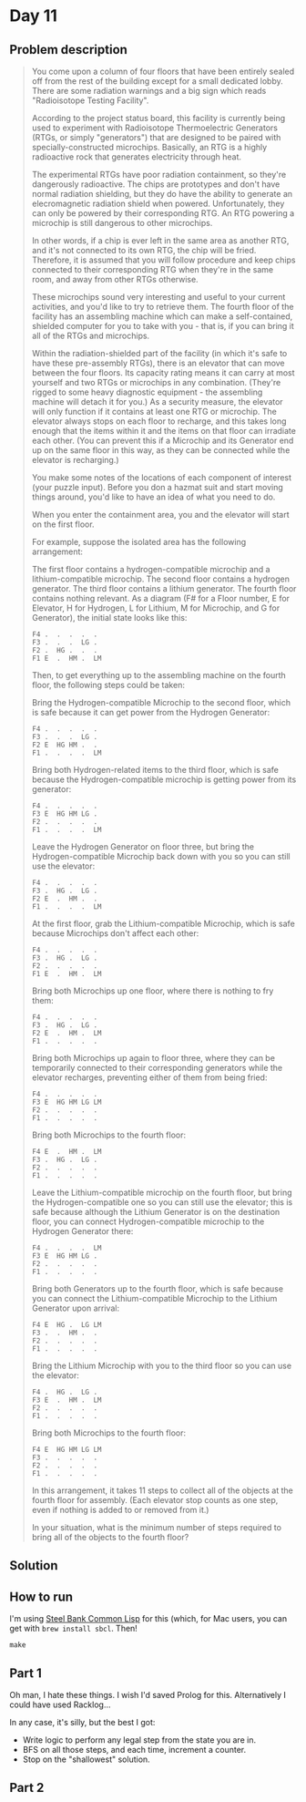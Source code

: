 # Day 11

## Problem description

> You come upon a column of four floors that have been entirely sealed off from
> the rest of the building except for a small dedicated lobby. There are some
> radiation warnings and a big sign which reads "Radioisotope Testing Facility".
> 
> According to the project status board, this facility is currently being used to
> experiment with Radioisotope Thermoelectric Generators (RTGs, or simply
> "generators") that are designed to be paired with specially-constructed
> microchips. Basically, an RTG is a highly radioactive rock that generates
> electricity through heat.
> 
> The experimental RTGs have poor radiation containment, so they're dangerously
> radioactive. The chips are prototypes and don't have normal radiation shielding,
> but they do have the ability to generate an elecromagnetic radiation shield when
> powered. Unfortunately, they can only be powered by their corresponding RTG. An
> RTG powering a microchip is still dangerous to other microchips.
> 
> In other words, if a chip is ever left in the same area as another RTG, and it's
> not connected to its own RTG, the chip will be fried. Therefore, it is assumed
> that you will follow procedure and keep chips connected to their corresponding
> RTG when they're in the same room, and away from other RTGs otherwise.
> 
> These microchips sound very interesting and useful to your current activities,
> and you'd like to try to retrieve them. The fourth floor of the facility has an
> assembling machine which can make a self-contained, shielded computer for you to
> take with you - that is, if you can bring it all of the RTGs and microchips.
> 
> Within the radiation-shielded part of the facility (in which it's safe to have
> these pre-assembly RTGs), there is an elevator that can move between the four
> floors. Its capacity rating means it can carry at most yourself and two RTGs or
> microchips in any combination. (They're rigged to some heavy diagnostic
> equipment - the assembling machine will detach it for you.) As a security
> measure, the elevator will only function if it contains at least one RTG or
> microchip. The elevator always stops on each floor to recharge, and this takes
> long enough that the items within it and the items on that floor can irradiate
> each other. (You can prevent this if a Microchip and its Generator end up on the
> same floor in this way, as they can be connected while the elevator is
> recharging.)
> 
> You make some notes of the locations of each component of interest (your puzzle
> input). Before you don a hazmat suit and start moving things around, you'd like
> to have an idea of what you need to do.
> 
> When you enter the containment area, you and the elevator will start on the
> first floor.
> 
> For example, suppose the isolated area has the following arrangement:
> 
> The first floor contains a hydrogen-compatible microchip and a
> lithium-compatible microchip.  The second floor contains a hydrogen generator.
> The third floor contains a lithium generator.  The fourth floor contains nothing
> relevant.  As a diagram (F# for a Floor number, E for Elevator, H for Hydrogen,
> L for Lithium, M for Microchip, and G for Generator), the initial state looks
> like this:
> 
> ```
> F4 .  .  .  .  .  
> F3 .  .  .  LG .  
> F2 .  HG .  .  .  
> F1 E  .  HM .  LM 
> ```
> 
> Then, to get everything up to the assembling machine on the fourth floor, the
> following steps could be taken:
> 
> Bring the Hydrogen-compatible Microchip to the second floor, which is safe
> because it can get power from the Hydrogen Generator:
> 
> ```
> F4 .  .  .  .  .  
> F3 .  .  .  LG .  
> F2 E  HG HM .  .  
> F1 .  .  .  .  LM 
> ```
> 
> Bring both Hydrogen-related items to the third floor, which is safe because the
> Hydrogen-compatible microchip is getting power from its generator:
> 
> ```
> F4 .  .  .  .  .  
> F3 E  HG HM LG .  
> F2 .  .  .  .  .  
> F1 .  .  .  .  LM 
> ```
> 
> Leave the Hydrogen Generator on floor three, but bring the Hydrogen-compatible
> Microchip back down with you so you can still use the elevator:
> 
> ```
> F4 .  .  .  .  .  
> F3 .  HG .  LG .  
> F2 E  .  HM .  .  
> F1 .  .  .  .  LM 
> ```
> 
> At the first floor, grab the Lithium-compatible Microchip, which is safe because
> Microchips don't affect each other:
> 
> ```
> F4 .  .  .  .  .  
> F3 .  HG .  LG .  
> F2 .  .  .  .  .  
> F1 E  .  HM .  LM 
> ```
> 
> Bring both Microchips up one floor, where there is nothing to fry them:
> 
> ```
> F4 .  .  .  .  .  
> F3 .  HG .  LG .  
> F2 E  .  HM .  LM 
> F1 .  .  .  .  .  
> ```
> 
> Bring both Microchips up again to floor three, where they can be temporarily
> connected to their corresponding generators while the elevator recharges,
> preventing either of them from being fried:
> 
> ```
> F4 .  .  .  .  .  
> F3 E  HG HM LG LM 
> F2 .  .  .  .  .  
> F1 .  .  .  .  .  
> ```
> 
> Bring both Microchips to the fourth floor:
> 
> ```
> F4 E  .  HM .  LM 
> F3 .  HG .  LG .  
> F2 .  .  .  .  .  
> F1 .  .  .  .  .  
> ```
> 
> Leave the Lithium-compatible microchip on the fourth floor, but bring the
> Hydrogen-compatible one so you can still use the elevator; this is safe because
> although the Lithium Generator is on the destination floor, you can connect
> Hydrogen-compatible microchip to the Hydrogen Generator there:
> 
> ```
> F4 .  .  .  .  LM 
> F3 E  HG HM LG .  
> F2 .  .  .  .  .  
> F1 .  .  .  .  .  
> ```
> 
> Bring both Generators up to the fourth floor, which is safe because you can
> connect the Lithium-compatible Microchip to the Lithium Generator upon arrival:
> 
> ```
> F4 E  HG .  LG LM 
> F3 .  .  HM .  .  
> F2 .  .  .  .  .  
> F1 .  .  .  .  .  
> ```
> 
> Bring the Lithium Microchip with you to the third floor so you can use the elevator:
> 
> ```
> F4 .  HG .  LG .  
> F3 E  .  HM .  LM 
> F2 .  .  .  .  .  
> F1 .  .  .  .  .  
> ```
> 
> Bring both Microchips to the fourth floor:
> 
> ```
> F4 E  HG HM LG LM 
> F3 .  .  .  .  .  
> F2 .  .  .  .  .  
> F1 .  .  .  .  .  
> ```
> 
> In this arrangement, it takes 11 steps to collect all of the objects at the
> fourth floor for assembly. (Each elevator stop counts as one step, even if
> nothing is added to or removed from it.)
> 
> In your situation, what is the minimum number of steps required to bring all of
> the objects to the fourth floor?

## Solution

## How to run

I'm using [Steel Bank Common Lisp][1] for this (which, for Mac users, you can get with
`brew install sbcl`. Then!

`make`

## Part 1

Oh man, I hate these things. I wish I'd saved Prolog for this. Alternatively I could have used
Racklog…

In any case, it's silly, but the best I got:

* Write logic to perform any legal step from the state you are in.
* BFS on all those steps, and each time, increment a counter.
* Stop on the "shallowest" solution.

## Part 2


   [1]: http://www.sbcl.org/
